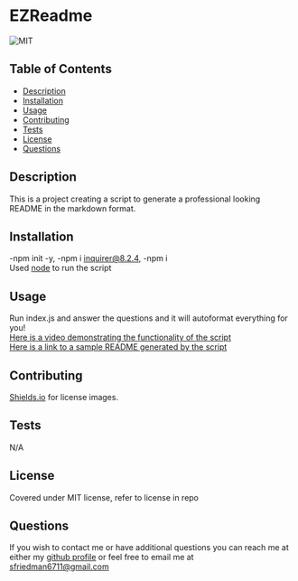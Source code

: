 # EZReadme
![MIT](https://img.shields.io/badge/license-MIT-green)
## Table of Contents
- [Description](#description)
- [Installation](#installation)
- [Usage](#usage)
- [Contributing](#contributing)
- [Tests](#tests)
- [License](#license)
- [Questions](#questions)
## Description
This is a project creating a script to generate a professional looking README in the markdown format. 
## Installation
-npm init -y, -npm i inquirer@8.2.4, -npm i <br>
Used [node](https://nodejs.org/en/) to run the script
## Usage
Run index.js and answer the questions and it will autoformat everything for you!<br>
[Here is a video demonstrating the functionality of the script](https://watch.screencastify.com/v/ml3moltt3QseXz4vrKpo)<br>
[Here is a link to a sample README generated by the script](https://github.com/reverofsuturb/EZReadme/blob/main/sampleREADME.md)
## Contributing
[Shields.io](https://shields.io/) for license images.
## Tests
N/A
## License
Covered under MIT license, refer to license in repo
## Questions
If you wish to contact me or have additional questions you can reach me at either my [github profile](https://github.com/reverofsuturb) or feel free to email me at [sfriedman6711@gmail.com](mailto:sfriedman6711@gmail.com)
